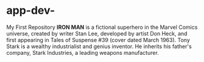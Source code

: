 # app-dev-
My First Repository
**IRON MAN**
is a fictional superhero in the Marvel Comics universe, created by writer Stan Lee, developed by artist Don Heck, and first appearing in Tales of Suspense #39 (cover dated March 1963).
Tony Stark is a wealthy industrialist and genius inventor. He inherits his father's company, Stark Industries, a leading weapons manufacturer. 
